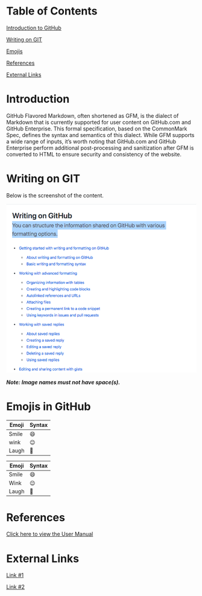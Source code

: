 # Table of Contents
[Introduction to GitHub](#introduction)

[Writing on GIT](#writing-on-git)

[Emojis](#emojis-in-github)

[References](#references)

[External Links](#external-links)


# Introduction
GitHub Flavored Markdown, often shortened as GFM, is the dialect of Markdown that is currently supported for user content on GitHub.com and GitHub Enterprise.
This formal specification, based on the CommonMark Spec, defines the syntax and semantics of this dialect.
While GFM supports a wide range of inputs, it’s worth noting that GitHub.com and GitHub Enterprise perform additional post-processing and sanitization after GFM is converted to HTML to ensure security and consistency of the website. 

# Writing on GIT
Below is the screenshot of the content. 

![Image](Writing_On_Github.png)

**_Note: Image names must not have space(s)._**

# Emojis in GitHub
| Emoji | Syntax |
|-------|--------|
| Smile | :smile: |
| wink | :wink: |
| Laugh | :rofl: |

| Emoji | Syntax |
|-------|--------|
| Smile | :smile: |
| Wink | :wink: |
| Laugh | :rofl: |

# References
[Click here to view the User Manual](DDSYOverview.pdf)

# External Links

[Link #1](https://github.github.com/gfm/)

[Link #2](https://guides.github.com/features/mastering-markdown/)
